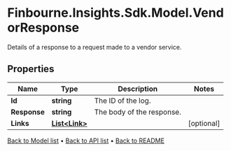 # Finbourne.Insights.Sdk.Model.VendorResponse
Details of a response to a request made to a vendor service.

## Properties

Name | Type | Description | Notes
------------ | ------------- | ------------- | -------------
**Id** | **string** | The ID of the log. | 
**Response** | **string** | The body of the response. | 
**Links** | [**List&lt;Link&gt;**](Link.md) |  | [optional] 

[Back to Model list](../README.md#documentation-for-models) &#8226; [Back to API list](../README.md#documentation-for-api-endpoints) &#8226; [Back to README](../README.md)


